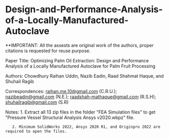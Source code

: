 # Design-and-Performance-Analysis-of-a-Locally-Manufactured-Autoclave

**IMPORTANT: All the assests are original work of the authors, proper citations is requested for reuse purpose.

Paper Title: Optimizing Palm Oil Extraction: Design and Performance Analysis of a Locally Manufactured Autoclave for Palm Fruit Processing

Authors: Chowdhury Raihan Uddin, Nazib Eadin, Raad Shahmat Haque, and Shuhail Ragib

Correspondences: raihan.me.10@gmail.com (C.R.U.); nazibeadin@gmail.com (N.E.); raadshah-mathaque@gmail.com (R.S.H); shuhailragib@gmail.com (S.R)

Notes: 1. Extract all 13 zip files in the folder "FEA Simulation files" to get "Pressure Vessel Structural Analysis Ansys v2020.wbpz" file.
       
       2. Minimum SolidWorks 2022, Ansys 2020 R1, and Originpro 2022 are required to open the files.
